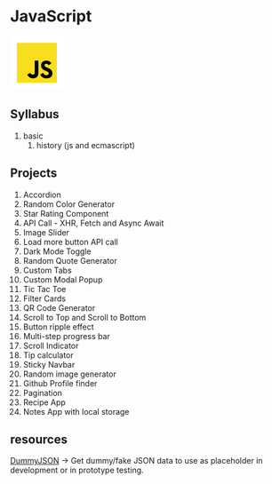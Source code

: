 # JavaScript

![js](js.png)

## Syllabus

1. basic
   1. history (js and ecmascript)

## Projects

1. Accordion
2. Random Color Generator
3. Star Rating Component
4. API Call - XHR, Fetch and Async Await
5. Image Slider
6. Load more button API call
7. Dark Mode Toggle
8. Random Quote Generator
9. Custom Tabs
10. Custom Modal Popup
11. Tic Tac Toe
12. Filter Cards
13. QR Code Generator
14. Scroll to Top and Scroll to Bottom
15. Button ripple effect
16. Multi-step progress bar
17. Scroll Indicator
18. Tip calculator
19. Sticky Navbar
20. Random image generator
21. Github Profile finder
22. Pagination
23. Recipe App
24. Notes App with local storage

## resources

[DummyJSON](https://dummyjson.com/)
-> Get dummy/fake JSON data to use as placeholder in development or in prototype testing.
